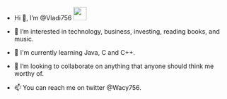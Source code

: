 - Hi 👋, I’m @Vladi756 <img src="https://raw.githubusercontent.com/MartinHeinz/MartinHeinz/master/wave.gif" width="30px">

- 👀 I’m interested in technology, business, investing, reading books, and music.
- 🌱 I'm currently learning Java, C and C++. 
- 💞️ I’m looking to collaborate on anything that anyone should think me worthy of.
- 📫 You can reach me on twitter @Wacy756. 


